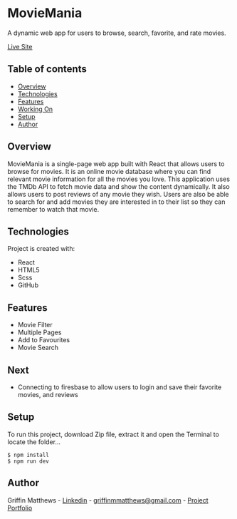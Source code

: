 # MovieMania
A dynamic web app for users to browse, search, favorite, and rate movies.

[Live Site](https://darling-truffle-b03a99.netlify.app/)

## Table of contents
* [Overview](#overview)
* [Technologies](#technologies)
* [Features](#features)
* [Working On](#Next)
* [Setup](#setup)
* [Author](#author)

## Overview
MovieMania is a single-page web app built with React that allows users to browse for movies. It is an online movie database where you can find relevant movie information for all the movies you love. This application uses the TMDb API to fetch movie data and show the content dynamically. It also allows users to post reviews of any movie they wish. Users are also be able to search for and add movies they are interested in to their list so they can remember to watch that movie.


## Technologies
Project is created with:
* React
* HTML5
* Scss
* GitHub

## Features
- Movie Filter
- Multiple Pages
- Add to Favourites
- Movie Search

## Next
- Connecting to firesbase to allow users to login and save their favorite movies, and reviews

## Setup
To run this project, download Zip file, extract it and open the Terminal to locate the folder...

```
$ npm install
$ npm run dev
```

## Author
Griffin Matthews - [Linkedin](https://www.linkedin.com/in/griffin-matthews/) - griffinmmatthews@gmail.com - [Project Portfolio](https://luminous-valkyrie-8034e6.netlify.app/)
